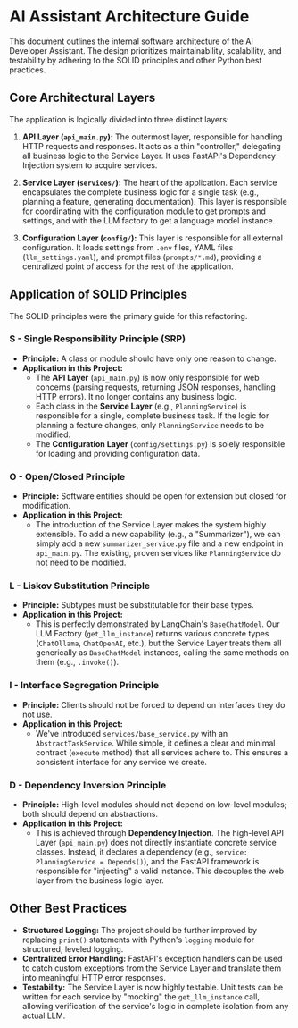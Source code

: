 # AI Assistant Architecture Guide

This document outlines the internal software architecture of the AI Developer Assistant. The design prioritizes maintainability, scalability, and testability by adhering to the SOLID principles and other Python best practices.

## Core Architectural Layers

The application is logically divided into three distinct layers:

1.  **API Layer (`api_main.py`):** The outermost layer, responsible for handling HTTP requests and responses. It acts as a thin "controller," delegating all business logic to the Service Layer. It uses FastAPI's Dependency Injection system to acquire services.

2.  **Service Layer (`services/`):** The heart of the application. Each service encapsulates the complete business logic for a single task (e.g., planning a feature, generating documentation). This layer is responsible for coordinating with the configuration module to get prompts and settings, and with the LLM factory to get a language model instance.

3.  **Configuration Layer (`config/`):** This layer is responsible for all external configuration. It loads settings from `.env` files, YAML files (`llm_settings.yaml`), and prompt files (`prompts/*.md`), providing a centralized point of access for the rest of the application.

## Application of SOLID Principles

The SOLID principles were the primary guide for this refactoring.

### S - Single Responsibility Principle (SRP)

* **Principle:** A class or module should have only one reason to change.
* **Application in this Project:**
    * The **API Layer** (`api_main.py`) is now only responsible for web concerns (parsing requests, returning JSON responses, handling HTTP errors). It no longer contains any business logic.
    * Each class in the **Service Layer** (e.g., `PlanningService`) is responsible for a single, complete business task. If the logic for planning a feature changes, only `PlanningService` needs to be modified.
    * The **Configuration Layer** (`config/settings.py`) is solely responsible for loading and providing configuration data.

### O - Open/Closed Principle

* **Principle:** Software entities should be open for extension but closed for modification.
* **Application in this Project:**
    * The introduction of the Service Layer makes the system highly extensible. To add a new capability (e.g., a "Summarizer"), we can simply add a new `summarizer_service.py` file and a new endpoint in `api_main.py`. The existing, proven services like `PlanningService` do not need to be modified.

### L - Liskov Substitution Principle

* **Principle:** Subtypes must be substitutable for their base types.
* **Application in this Project:**
    * This is perfectly demonstrated by LangChain's `BaseChatModel`. Our LLM Factory (`get_llm_instance`) returns various concrete types (`ChatOllama`, `ChatOpenAI`, etc.), but the Service Layer treats them all generically as `BaseChatModel` instances, calling the same methods on them (e.g., `.invoke()`).

### I - Interface Segregation Principle

* **Principle:** Clients should not be forced to depend on interfaces they do not use.
* **Application in this Project:**
    * We've introduced `services/base_service.py` with an `AbstractTaskService`. While simple, it defines a clear and minimal contract (`execute` method) that all services adhere to. This ensures a consistent interface for any service we create.

### D - Dependency Inversion Principle

* **Principle:** High-level modules should not depend on low-level modules; both should depend on abstractions.
* **Application in this Project:**
    * This is achieved through **Dependency Injection**. The high-level API Layer (`api_main.py`) does not directly instantiate concrete service classes. Instead, it declares a dependency (e.g., `service: PlanningService = Depends()`), and the FastAPI framework is responsible for "injecting" a valid instance. This decouples the web layer from the business logic layer.

## Other Best Practices

* **Structured Logging:** The project should be further improved by replacing `print()` statements with Python's `logging` module for structured, leveled logging.
* **Centralized Error Handling:** FastAPI's exception handlers can be used to catch custom exceptions from the Service Layer and translate them into meaningful HTTP error responses.
* **Testability:** The Service Layer is now highly testable. Unit tests can be written for each service by "mocking" the `get_llm_instance` call, allowing verification of the service's logic in complete isolation from any actual LLM.
